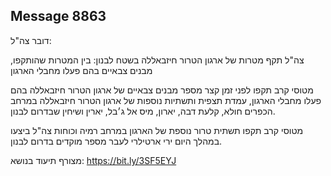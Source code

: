 ## Message 8863

דובר צה"ל:

צה"ל תקף מטרות של ארגון הטרור חיזבאללה בשטח לבנון: בין המטרות שהותקפו, מבנים צבאיים בהם פעלו מחבלי הארגון

מטוסי קרב תקפו לפני זמן קצר מספר מבנים צבאיים של ארגון הטרור חיזבאללה בהם פעלו מחבלי הארגון, עמדת תצפית ותשתיות נוספות של ארגון הטרור חיזבאללה במרחב הכפרים חולא, קלעת דבה, יארון, מיס אל ג׳בל, יארין ושיחין שבדרום לבנון.

מטוסי קרב תקפו תשתית טרור נוספת של הארגון במרחב רמיה וכוחות צה"ל ביצעו במהלך היום ירי ארטילרי לעבר מספר מוקדים בדרום לבנון.

מצורף תיעוד בנושא: https://bit.ly/3SF5EYJ

